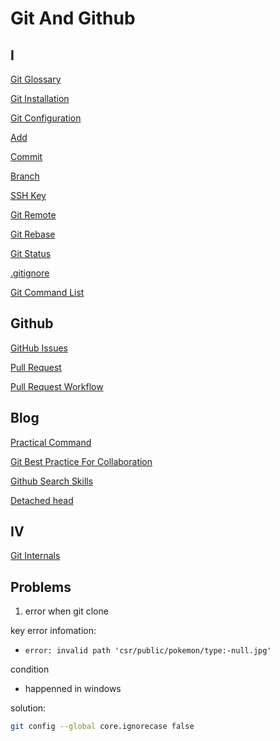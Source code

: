 # Git And Github

## I

[Git Glossary](git-glossary.md)

[Git Installation](git-installation.md)

[Git Configuration](git-configuration.md)

[Add](git-add.md)

[Commit](git-commit.md)

[Branch](git-branch.md)

[SSH Key](git-ssh.md)

[Git Remote](git-remote.md)

[Git Rebase](git-rebase.md)

[Git Status](git-status.md)

[.gitignore](git-ignore.md)

[Git Command List](git-command-list.md)

## Github

[GitHub Issues](github-issues.md)

[Pull Request](github-pull-request.md)

[Pull Request Workflow](github-pull-request-workflow.md)

## Blog

[Practical Command](git-practical-command.md)

[Git Best Practice For Collaboration](git-best-practice-for-collaboration.md)

[Github Search Skills](github-search-skills.md)

[Detached head](git-detached-head.md)

## IV

[Git Internals](git-internals.md)

## Problems

1. error when git clone

key error infomation:

- `error: invalid path 'csr/public/pokemon/type:-null.jpg'`

condition

- happenned in windows

solution:

```sh
git config --global core.ignorecase false
```

